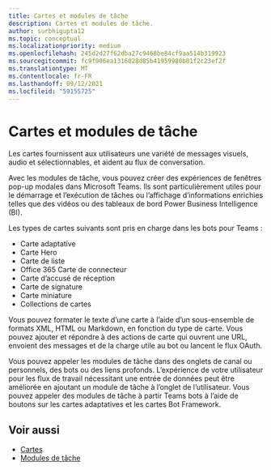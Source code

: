 ```yaml
---
title: Cartes et modules de tâche
description: Cartes et modules de tâche.
author: surbhigupta12
ms.topic: conceptual
ms.localizationpriority: medium
ms.openlocfilehash: 245d2d27f62dba27c9468be84cf9aa514b319923
ms.sourcegitcommit: fc9f906ea1316028d85b41959980b81f2c23ef2f
ms.translationtype: MT
ms.contentlocale: fr-FR
ms.lasthandoff: 09/12/2021
ms.locfileid: "59155725"
---
```

# <a name="cards-and-task-modules"></a>Cartes et modules de tâche

Les cartes fournissent aux utilisateurs une variété de messages visuels, audio et sélectionnables, et aident au flux de conversation.

Avec les modules de tâche, vous pouvez créer des expériences de fenêtres pop-up modales dans Microsoft Teams. Ils sont particulièrement utiles pour le démarrage et l’exécution de tâches ou l’affichage d’informations enrichies telles que des vidéos ou des tableaux de bord Power Business Intelligence (BI).

Les types de cartes suivants sont pris en charge dans les bots pour Teams :

* Carte adaptative
* Carte Hero
* Carte de liste
* Office 365 Carte de connecteur
* Carte d’accusé de réception
* Carte de signature
* Carte miniature
* Collections de cartes

Vous pouvez formater le texte d’une carte à l’aide d’un sous-ensemble de formats XML, HTML ou Markdown, en fonction du type de carte. Vous pouvez ajouter et répondre à des actions de carte qui ouvrent une URL, envoient des messages et de la charge utile au bot ou lancent le flux OAuth.

Vous pouvez appeler les modules de tâche dans des onglets de canal ou personnels, des bots ou des liens profonds. L’expérience de votre utilisateur pour les flux de travail nécessitant une entrée de données peut être améliorée en ajoutant un module de tâche à l’onglet de l’utilisateur. Vous pouvez appeler des modules de tâche à partir Teams bots à l’aide de boutons sur les cartes adaptatives et les cartes Bot Framework.

## <a name="see-also"></a>Voir aussi

* [Cartes](~/task-modules-and-cards/what-are-cards.md)
* [Modules de tâche](~/task-modules-and-cards/what-are-task-modules.md)
